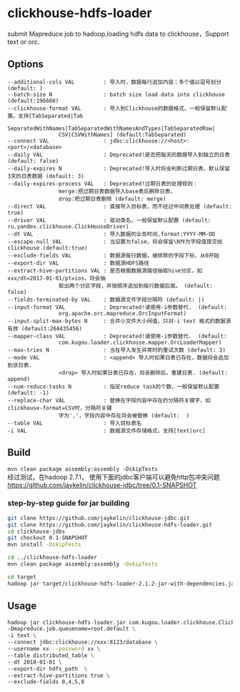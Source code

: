 # clickhouse-hdfs-loader
submit Mapreduce job to hadoop,loading hdfs data to clickhouse，Support text or orc.
## Options
	--additional-cols VAL         : 导入时，数据每行追加内容；多个值以逗号划分 (default: )
	--batch-size N                : batch size load data into clickhouse (default:196608)
	--clickhouse-format VAL       : 导入到Clickhouse的数据格式，一般保留默认配置。支持[TabSeparated|Tab
					SeparatedWithNames|TabSeparatedWithNamesAndTypes|TabSeparatedRaw|
					CSV|CSVWithNames] (default:TabSeparated)
	--connect VAL                 : jdbc:clickhouse://<host>:<port>/<database>
	--daily VAL                   : Deprecated!是否把每天的数据导入到独立的日表 (default: false)
	--daily-expires N             : Deprecated!导入时将会判断过期日表，默认保留3天的日表数据 (default: 3)
	--daily-expires-process VAL   : Deprecated!过期日表的处理规则：
					merge:把过期日表数据导入base表后删除日表，
					drop:把过期日表删除 (default: merge)
	--direct VAL                  : 直接导入目标表，而不经过中间表处理 (default: true)
	--driver VAL                  : 驱动类名，一般保留默认配置 (default: ru.yandex.clickhouse.ClickHouseDriver)
	--dt VAL                      : 导入数据的业务时间,format:YYYY-MM-DD
	--escape-null VAL             : 当设置为false，将会保留\N作为字段值提交给clickhouse (default:true)
	--exclude-fields VAL          : 数据源每行数据，被排除的字段下标，从0开始
	--export-dir VAL              : 数据源HDFS路径
	--extract-hive-partitions VAL : 是否根据数据源路径抽取hive分区，如xxx/dt=2017-01-01/pt=ios，将会抽
					取出两个分区字段，并按顺序追加到每行数据后面。 (default: false)
	--fields-terminated-by VAL    : 数据源文件字段分隔符 (default: |)
	--input-format VAL            : Deprecated!请使用-i参数替代.  (default:
					org.apache.orc.mapreduce.OrcInputFormat)
	--input-split-max-bytes N     : 合并小文件大小阀值，只对-i text 格式的数据源有效 (default:268435456)
	--mapper-class VAL            : Deprecated!请使用-i参数替代.  (default:
					com.kugou.loader.clickhouse.mapper.OrcLoaderMapper)
	--max-tries N                 : 当在导入发生异常时的重试次数 (default: 3)
	--mode VAL                    : <append> 导入时如果日表已存在，数据将会追加到该日表.
					<drop> 导入时如果日表已存在，将会删除后，重建日表. (default: append)
	--num-reduce-tasks N          : 指定reduce task的个数，一般保留默认配置 (default: -1)
	--replace-char VAL            : 替换在字段内容中存在的分隔符关键字，如clickhouse-format=CSV时，分隔符关键
					字为','，字段内容中存在将会被替换 (default:  )
	--table VAL                   : 导入目标表名
	-i VAL                        : 数据源文件存储格式，支持[text|orc]

## Build
`mvn clean package assembly:assembly -DskipTests`  
经过测试，在hadoop 2.7.1， 使用下面的jdbc客户端可以避免http包冲突问题  
https://github.com/jaykelin/clickhouse-jdbc/tree/0.1-SNAPSHOT

### step-by-step guide for jar building 
```bash
git clone https://github.com/jaykelin/clickhouse-jdbc.git
git clone https://github.com/jaykelin/clickhouse-hdfs-loader.git
cd clickhouse-jdbs
git checkout 0.1-SNAPSHOT
mvn install -DskipTests 

cd ../clickhouse-hdfs-loader
mvn clean package assembly:assembly -DskipTests

cd target
hadoop jar target/clickhouse-hdfs-loader-2.1.2-jar-with-dependencies.jar com.kugou.loader.clickhouse.ClickhouseHdfsLoader ...
```


## Usage
```bash
hadoop jar clickhouse-hdfs-loader.jar com.kugou.loader.clickhouse.ClickhouseHdfsLoader \
-Dmapreduce.job.queuename=root.default \
-i text \
--connect jdbc:clickhouse://xxx:8123/database \
--username xx --password xx \
--table distributed_table \
--dt 2018-01-01 \
--export-dir hdfs_path  \
--extract-hive-partitions true \
--exclude-fields 0,4,5,8 
```
